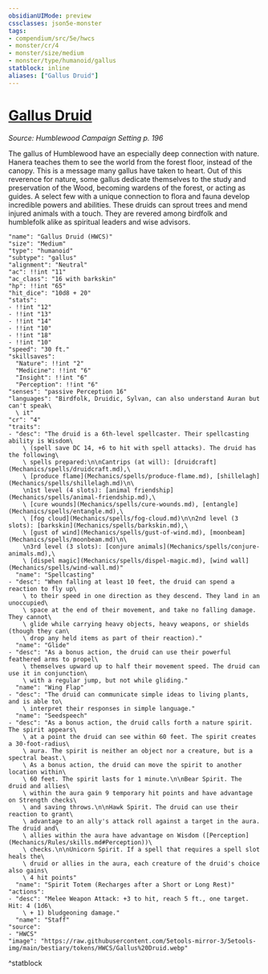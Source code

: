 ```yaml
---
obsidianUIMode: preview
cssclasses: json5e-monster
tags:
- compendium/src/5e/hwcs
- monster/cr/4
- monster/size/medium
- monster/type/humanoid/gallus
statblock: inline
aliases: ["Gallus Druid"]
---
```

# [Gallus Druid](Mechanics\bestiary\humanoid/gallus-druid-hwcs.md)
*Source: Humblewood Campaign Setting p. 196*  

The gallus of Humblewood have an especially deep connection with nature. Hanera teaches them to see the world from the forest floor, instead of the canopy. This is a message many gallus have taken to heart. Out of this reverence for nature, some gallus dedicate themselves to the study and preservation of the Wood, becoming wardens of the forest, or acting as guides. A select few with a unique connection to flora and fauna develop incredible powers and abilities. These druids can sprout trees and mend injured animals with a touch. They are revered among birdfolk and humblefolk alike as spiritual leaders and wise advisors.

```statblock
"name": "Gallus Druid (HWCS)"
"size": "Medium"
"type": "humanoid"
"subtype": "gallus"
"alignment": "Neutral"
"ac": !!int "11"
"ac_class": "16 with barkskin"
"hp": !!int "65"
"hit_dice": "10d8 + 20"
"stats":
- !!int "12"
- !!int "13"
- !!int "14"
- !!int "10"
- !!int "18"
- !!int "10"
"speed": "30 ft."
"skillsaves":
  "Nature": !!int "2"
  "Medicine": !!int "6"
  "Insight": !!int "6"
  "Perception": !!int "6"
"senses": "passive Perception 16"
"languages": "Birdfolk, Druidic, Sylvan, can also understand Auran but can't speak\
  \ it"
"cr": "4"
"traits":
- "desc": "The druid is a 6th-level spellcaster. Their spellcasting ability is Wisdom\
    \ (spell save DC 14, +6 to hit with spell attacks). The druid has the following\
    \ spells prepared:\n\nCantrips (at will): [druidcraft](Mechanics/spells/druidcraft.md),\
    \ [produce flame](Mechanics/spells/produce-flame.md), [shillelagh](Mechanics/spells/shillelagh.md)\n\
    \n1st level (4 slots): [animal friendship](Mechanics/spells/animal-friendship.md),\
    \ [cure wounds](Mechanics/spells/cure-wounds.md), [entangle](Mechanics/spells/entangle.md),\
    \ [fog cloud](Mechanics/spells/fog-cloud.md)\n\n2nd level (3 slots): [barkskin](Mechanics/spells/barkskin.md),\
    \ [gust of wind](Mechanics/spells/gust-of-wind.md), [moonbeam](Mechanics/spells/moonbeam.md)\n\
    \n3rd level (3 slots): [conjure animals](Mechanics/spells/conjure-animals.md),\
    \ [dispel magic](Mechanics/spells/dispel-magic.md), [wind wall](Mechanics/spells/wind-wall.md)"
  "name": "Spellcasting"
- "desc": "When falling at least 10 feet, the druid can spend a reaction to fly up\
    \ to their speed in one direction as they descend. They land in an unoccupied\
    \ space at the end of their movement, and take no falling damage. They cannot\
    \ glide while carrying heavy objects, heavy weapons, or shields (though they can\
    \ drop any held items as part of their reaction)."
  "name": "Glide"
- "desc": "As a bonus action, the druid can use their powerful feathered arms to propel\
    \ themselves upward up to half their movement speed. The druid can use it in conjunction\
    \ with a regular jump, but not while gliding."
  "name": "Wing Flap"
- "desc": "The druid can communicate simple ideas to living plants, and is able to\
    \ interpret their responses in simple language."
  "name": "Seedspeech"
- "desc": "As a bonus action, the druid calls forth a nature spirit. The spirit appears\
    \ at a point the druid can see within 60 feet. The spirit creates a 30-foot-radius\
    \ aura. The spirit is neither an object nor a creature, but is a spectral beast.\
    \ As a bonus action, the druid can move the spirit to another location within\
    \ 60 feet. The spirit lasts for 1 minute.\n\nBear Spirit. The druid and allies\
    \ within the aura gain 9 temporary hit points and have advantage on Strength checks\
    \ and saving throws.\n\nHawk Spirit. The druid can use their reaction to grant\
    \ advantage to an ally's attack roll against a target in the aura. The druid and\
    \ allies within the aura have advantage on Wisdom ([Perception](Mechanics/Rules/skills.md#Perception))\
    \ checks.\n\nUnicorn Spirit. If a spell that requires a spell slot heals the\
    \ druid or allies in the aura, each creature of the druid's choice also gains\
    \ 4 hit points"
  "name": "Spirit Totem (Recharges after a Short or Long Rest)"
"actions":
- "desc": "Melee Weapon Attack: +3 to hit, reach 5 ft., one target. Hit: 4 (1d6\
    \ + 1) bludgeoning damage."
  "name": "Staff"
"source":
- "HWCS"
"image": "https://raw.githubusercontent.com/5etools-mirror-3/5etools-img/main/bestiary/tokens/HWCS/Gallus%20Druid.webp"
```
^statblock